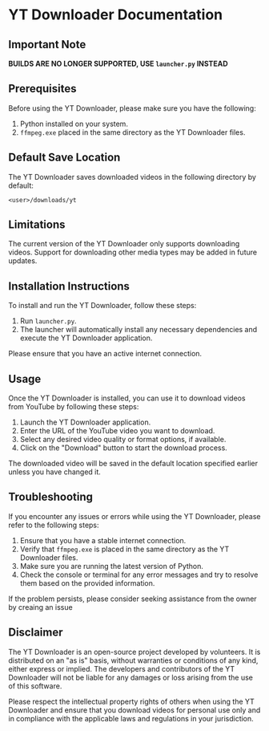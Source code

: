 # YT Downloader Documentation

## Important Note
**BUILDS ARE NO LONGER SUPPORTED, USE `launcher.py` INSTEAD**

## Prerequisites
Before using the YT Downloader, please make sure you have the following:

1. Python installed on your system.
2. `ffmpeg.exe` placed in the same directory as the YT Downloader files.

## Default Save Location
The YT Downloader saves downloaded videos in the following directory by default: 

`<user>/downloads/yt`

## Limitations
The current version of the YT Downloader only supports downloading videos. Support for downloading other media types may be added in future updates.

## Installation Instructions
To install and run the YT Downloader, follow these steps:

1. Run `launcher.py`.
2. The launcher will automatically install any necessary dependencies and execute the YT Downloader application.

Please ensure that you have an active internet connection.

## Usage
Once the YT Downloader is installed, you can use it to download videos from YouTube by following these steps:

1. Launch the YT Downloader application.
2. Enter the URL of the YouTube video you want to download.
3. Select any desired video quality or format options, if available.
4. Click on the "Download" button to start the download process.

The downloaded video will be saved in the default location specified earlier unless you have changed it.

## Troubleshooting
If you encounter any issues or errors while using the YT Downloader, please refer to the following steps:

1. Ensure that you have a stable internet connection.
2. Verify that `ffmpeg.exe` is placed in the same directory as the YT Downloader files.
3. Make sure you are running the latest version of Python.
4. Check the console or terminal for any error messages and try to resolve them based on the provided information.

If the problem persists, please consider seeking assistance from the owner by creaing an issue

## Disclaimer
The YT Downloader is an open-source project developed by volunteers. It is distributed on an "as is" basis, without warranties or conditions of any kind, either express or implied. The developers and contributors of the YT Downloader will not be liable for any damages or loss arising from the use of this software.

Please respect the intellectual property rights of others when using the YT Downloader and ensure that you download videos for personal use only and in compliance with the applicable laws and regulations in your jurisdiction.

